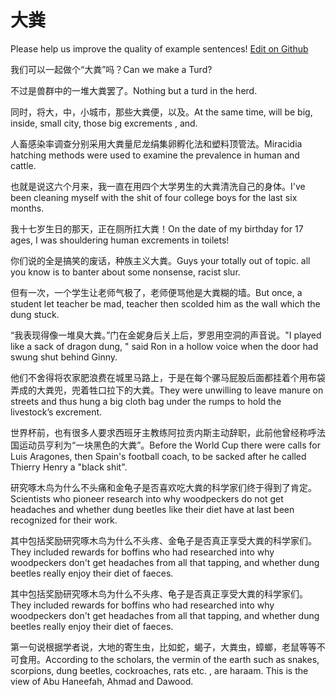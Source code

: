 # 大粪

Please help us improve the quality of example sentences! [Edit on Github](https://github.com/jiyushe/jiyu-example-sentence-source/blob/main/chinese/dafen.md)

<p><span class="chinese">我们可以一起做个“大粪”吗？</span><span class="english">Can we make a Turd?</span></p>

<p><span class="chinese">不过是兽群中的一堆大粪罢了。</span><span class="english">Nothing but a turd in the herd.</span></p>

<p><span class="chinese">同时，将大，中，小城市，那些大粪便，以及。</span><span class="english">At the same time, will be big, inside, small city, those big excrements , and.</span></p>

<p><span class="chinese">人畜感染率调查分别采用大粪量尼龙绢集卵孵化法和塑料顶管法。</span><span class="english">Miracidia hatching methods were used to examine the prevalence in human and cattle.</span></p>

<p><span class="chinese">也就是说这六个月来，我一直在用四个大学男生的大粪清洗自己的身体。</span><span class="english">I've been cleaning myself with the shit of four college boys for the last six months.</span></p>

<p><span class="chinese">我十七岁生日的那天，正在厕所扛大粪！</span><span class="english">On the date of my birthday for 17 ages, I was shouldering human excrements in toilets!</span></p>

<p><span class="chinese">你们说的全是搞笑的废话，种族主义大粪。</span><span class="english">Guys your totally out of topic. all you know is to banter about some nonsense, racist slur.</span></p>

<p><span class="chinese">但有一次，一个学生让老师气极了，老师便骂他是大粪糊的墙。</span><span class="english">But once, a student let teacher be mad, teacher then scolded him as the wall which the dung stuck.</span></p>

<p><span class="chinese">“我表现得像一堆臭大粪。”门在金妮身后关上后，罗恩用空洞的声音说。</span><span class="english">"I played like a sack of dragon dung, " said Ron in a hollow voice when the door had swung shut behind Ginny.</span></p>

<p><span class="chinese">他们不舍得将农家肥浪费在城里马路上，于是在每个骡马屁股后面都挂着个用布袋弄成的大粪兜，兜着牲口拉下的大粪。</span><span class="english">They were unwilling to leave manure on streets and thus hung a big cloth bag under the rumps to hold the livestock’s excrement.</span></p>

<p><span class="chinese">世界杯前，也有很多人要求西班牙主教练阿拉贡内斯主动辞职，此前他曾经称呼法国运动员亨利为“一块黑色的大粪”。</span><span class="english">Before the World Cup there were calls for Luis Aragones, then Spain's football coach, to be sacked after he called Thierry Henry a "black shit".</span></p>

<p><span class="chinese">研究啄木鸟为什么不头痛和金龟子是否喜欢吃大粪的科学家们终于得到了肯定。</span><span class="english">Scientists who pioneer research into why woodpeckers do not get headaches and whether dung beetles like their diet have at last been recognized for their work.</span></p>

<p><span class="chinese">其中包括奖励研究啄木鸟为什么不头疼、金龟子是否真正享受大粪的科学家们。</span><span class="english">They included rewards for boffins who had researched into why woodpeckers don't get headaches from all that tapping, and whether dung beetles really enjoy their diet of faeces.</span></p>

<p><span class="chinese">其中包括奖励研究啄木鸟为什么不头疼、龟子是否真正享受大粪的科学家们。</span><span class="english">They included rewards for boffins who had researched into why woodpeckers don't get headaches from all that tapping, and whether dung beetles really enjoy their diet of faeces.</span></p>

<p><span class="chinese">第一句说根据学者说，大地的寄生虫，比如蛇，蝎子，大粪虫，蟑螂，老鼠等等不可食用。</span><span class="english">According to the scholars, the vermin of the earth such as snakes, scorpions, dung beetles, cockroaches, rats etc. , are haraam. This is the view of Abu Haneefah, Ahmad and Dawood.</span></p>

